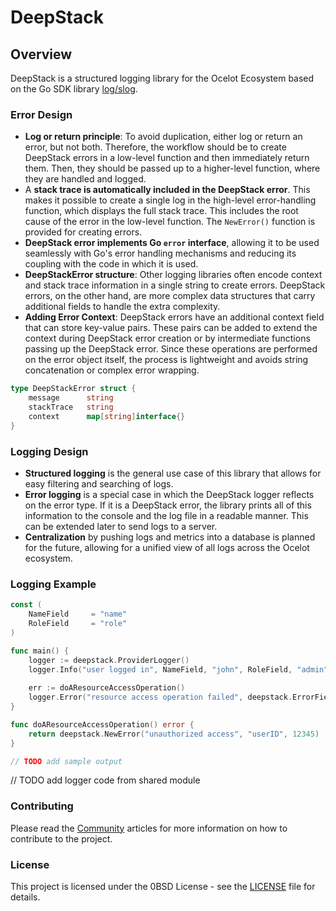 # DeepStack

## Overview

DeepStack is a structured logging library for the Ocelot Ecosystem based on the Go SDK library [log/slog](https://go.dev/blog/slog).

### Error Design

* **Log or return principle**: To avoid duplication, either log or return an error, but not both. Therefore, the workflow should be to create DeepStack errors in a low-level function and then immediately return them. Then, they should be passed up to a higher-level function, where they are handled and logged.
* A **stack trace is automatically included in the DeepStack error**. This makes it possible to create a single log in the high-level error-handling function, which displays the full stack trace. This includes the root cause of the error in the low-level function. The `NewError()` function is provided for creating errors.
* **DeepStack error implements Go `error` interface**, allowing it to be used seamlessly with Go's error handling mechanisms and reducing its coupling with the code in which it is used.
* **DeepStackError structure**: Other logging libraries often encode context and stack trace information in a single string to create errors. DeepStack errors, on the other hand, are more complex data structures that carry additional fields to handle the extra complexity.
* **Adding Error Context**: DeepStack errors have an additional context field that can store key-value pairs. These pairs can be added to extend the context during DeepStack error creation or by intermediate functions passing up the DeepStack error. Since these operations are performed on the error object itself, the process is lightweight and avoids string concatenation or complex error wrapping.

```go
type DeepStackError struct {
    message      string
    stackTrace   string
    context      map[string]interface{}
}
```

### Logging Design

* **Structured logging** is the general use case of this library that allows for easy filtering and searching of logs.
* **Error logging** is a special case in which the DeepStack logger reflects on the error type. If it is a DeepStack error, the library prints all of this information to the console and the log file in a readable manner. This can be extended later to send logs to a server.
* **Centralization** by pushing logs and metrics into a database is planned for the future, allowing for a unified view of all logs across the Ocelot ecosystem.

### Logging Example

```go
const (
    NameField     = "name"
    RoleField     = "role"
)

func main() {
    logger := deepstack.ProviderLogger()
    logger.Info("user logged in", NameField, "john", RoleField, "admin")
    
    err := doAResourceAccessOperation()
    logger.Error("resource access operation failed", deepstack.ErrorField, err)
}

func doAResourceAccessOperation() error {
	return deepstack.NewError("unauthorized access", "userID", 12345)
}

// TODO add sample output
```

// TODO add logger code from shared module

### Contributing

Please read the [Community](https://ocelot-cloud.org/docs/community/) articles for more information on how to contribute to the project.

### License

This project is licensed under the 0BSD License - see the [LICENSE](LICENSE) file for details.